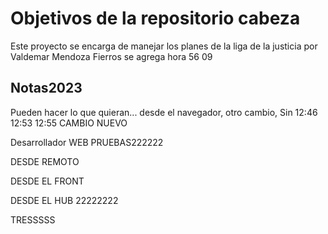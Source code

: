 # Objetivos de la repositorio cabeza

Este proyecto se encarga de manejar los planes de la liga de la justicia por Valdemar Mendoza Fierros se agrega hora 56 09


## Notas2023
Pueden hacer lo que quieran... desde el navegador, otro cambio, Sin 12:46 12:53 12:55
CAMBIO NUEVO





Desarrollador WEB PRUEBAS222222

DESDE REMOTO 

DESDE EL FRONT

DESDE EL HUB 22222222


TRESSSSS
